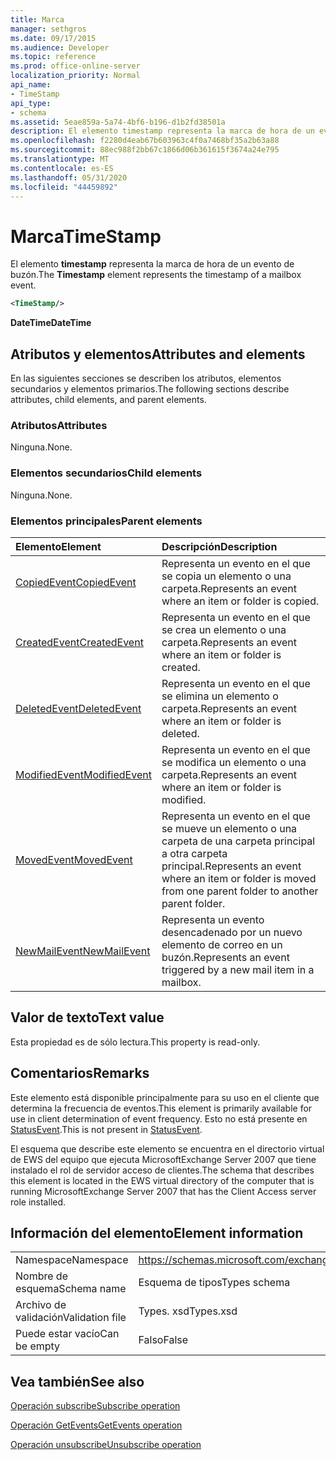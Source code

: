```yaml
---
title: Marca
manager: sethgros
ms.date: 09/17/2015
ms.audience: Developer
ms.topic: reference
ms.prod: office-online-server
localization_priority: Normal
api_name:
- TimeStamp
api_type:
- schema
ms.assetid: 5eae859a-5a74-4bf6-b196-d1b2fd38501a
description: El elemento timestamp representa la marca de hora de un evento de buzón.
ms.openlocfilehash: f2280d4eab67b603963c4f0a7468bf35a2b63a88
ms.sourcegitcommit: 88ec988f2bb67c1866d06b361615f3674a24e795
ms.translationtype: MT
ms.contentlocale: es-ES
ms.lasthandoff: 05/31/2020
ms.locfileid: "44459892"
---
```

# <a name="timestamp"></a><span data-ttu-id="7efea-103">Marca</span><span class="sxs-lookup"><span data-stu-id="7efea-103">TimeStamp</span></span>

<span data-ttu-id="7efea-104">El elemento **timestamp** representa la marca de hora de un evento de buzón.</span><span class="sxs-lookup"><span data-stu-id="7efea-104">The **Timestamp** element represents the timestamp of a mailbox event.</span></span> 
  
```xml
<TimeStamp/>
```

 <span data-ttu-id="7efea-105">**DateTime**</span><span class="sxs-lookup"><span data-stu-id="7efea-105">**DateTime**</span></span>
## <a name="attributes-and-elements"></a><span data-ttu-id="7efea-106">Atributos y elementos</span><span class="sxs-lookup"><span data-stu-id="7efea-106">Attributes and elements</span></span>

<span data-ttu-id="7efea-107">En las siguientes secciones se describen los atributos, elementos secundarios y elementos primarios.</span><span class="sxs-lookup"><span data-stu-id="7efea-107">The following sections describe attributes, child elements, and parent elements.</span></span>
  
### <a name="attributes"></a><span data-ttu-id="7efea-108">Atributos</span><span class="sxs-lookup"><span data-stu-id="7efea-108">Attributes</span></span>

<span data-ttu-id="7efea-109">Ninguna.</span><span class="sxs-lookup"><span data-stu-id="7efea-109">None.</span></span>
  
### <a name="child-elements"></a><span data-ttu-id="7efea-110">Elementos secundarios</span><span class="sxs-lookup"><span data-stu-id="7efea-110">Child elements</span></span>

<span data-ttu-id="7efea-111">Ninguna.</span><span class="sxs-lookup"><span data-stu-id="7efea-111">None.</span></span>
  
### <a name="parent-elements"></a><span data-ttu-id="7efea-112">Elementos principales</span><span class="sxs-lookup"><span data-stu-id="7efea-112">Parent elements</span></span>

|<span data-ttu-id="7efea-113">**Elemento**</span><span class="sxs-lookup"><span data-stu-id="7efea-113">**Element**</span></span>|<span data-ttu-id="7efea-114">**Descripción**</span><span class="sxs-lookup"><span data-stu-id="7efea-114">**Description**</span></span>|
|:-----|:-----|
|[<span data-ttu-id="7efea-115">CopiedEvent</span><span class="sxs-lookup"><span data-stu-id="7efea-115">CopiedEvent</span></span>](copiedevent.md) <br/> |<span data-ttu-id="7efea-116">Representa un evento en el que se copia un elemento o una carpeta.</span><span class="sxs-lookup"><span data-stu-id="7efea-116">Represents an event where an item or folder is copied.</span></span>  <br/> |
|[<span data-ttu-id="7efea-117">CreatedEvent</span><span class="sxs-lookup"><span data-stu-id="7efea-117">CreatedEvent</span></span>](createdevent.md) <br/> |<span data-ttu-id="7efea-118">Representa un evento en el que se crea un elemento o una carpeta.</span><span class="sxs-lookup"><span data-stu-id="7efea-118">Represents an event where an item or folder is created.</span></span>  <br/> |
|[<span data-ttu-id="7efea-119">DeletedEvent</span><span class="sxs-lookup"><span data-stu-id="7efea-119">DeletedEvent</span></span>](deletedevent.md) <br/> |<span data-ttu-id="7efea-120">Representa un evento en el que se elimina un elemento o carpeta.</span><span class="sxs-lookup"><span data-stu-id="7efea-120">Represents an event where an item or folder is deleted.</span></span>  <br/> |
|[<span data-ttu-id="7efea-121">ModifiedEvent</span><span class="sxs-lookup"><span data-stu-id="7efea-121">ModifiedEvent</span></span>](modifiedevent.md) <br/> |<span data-ttu-id="7efea-122">Representa un evento en el que se modifica un elemento o una carpeta.</span><span class="sxs-lookup"><span data-stu-id="7efea-122">Represents an event where an item or folder is modified.</span></span>  <br/> |
|[<span data-ttu-id="7efea-123">MovedEvent</span><span class="sxs-lookup"><span data-stu-id="7efea-123">MovedEvent</span></span>](movedevent.md) <br/> |<span data-ttu-id="7efea-124">Representa un evento en el que se mueve un elemento o una carpeta de una carpeta principal a otra carpeta principal.</span><span class="sxs-lookup"><span data-stu-id="7efea-124">Represents an event where an item or folder is moved from one parent folder to another parent folder.</span></span>  <br/> |
|[<span data-ttu-id="7efea-125">NewMailEvent</span><span class="sxs-lookup"><span data-stu-id="7efea-125">NewMailEvent</span></span>](newmailevent.md) <br/> |<span data-ttu-id="7efea-126">Representa un evento desencadenado por un nuevo elemento de correo en un buzón.</span><span class="sxs-lookup"><span data-stu-id="7efea-126">Represents an event triggered by a new mail item in a mailbox.</span></span>  <br/> |
   
## <a name="text-value"></a><span data-ttu-id="7efea-127">Valor de texto</span><span class="sxs-lookup"><span data-stu-id="7efea-127">Text value</span></span>

<span data-ttu-id="7efea-128">Esta propiedad es de sólo lectura.</span><span class="sxs-lookup"><span data-stu-id="7efea-128">This property is read-only.</span></span>
  
## <a name="remarks"></a><span data-ttu-id="7efea-129">Comentarios</span><span class="sxs-lookup"><span data-stu-id="7efea-129">Remarks</span></span>

<span data-ttu-id="7efea-130">Este elemento está disponible principalmente para su uso en el cliente que determina la frecuencia de eventos.</span><span class="sxs-lookup"><span data-stu-id="7efea-130">This element is primarily available for use in client determination of event frequency.</span></span> <span data-ttu-id="7efea-131">Esto no está presente en [StatusEvent](statusevent.md).</span><span class="sxs-lookup"><span data-stu-id="7efea-131">This is not present in [StatusEvent](statusevent.md).</span></span>
  
<span data-ttu-id="7efea-132">El esquema que describe este elemento se encuentra en el directorio virtual de EWS del equipo que ejecuta MicrosoftExchange Server 2007 que tiene instalado el rol de servidor acceso de clientes.</span><span class="sxs-lookup"><span data-stu-id="7efea-132">The schema that describes this element is located in the EWS virtual directory of the computer that is running MicrosoftExchange Server 2007 that has the Client Access server role installed.</span></span>
  
## <a name="element-information"></a><span data-ttu-id="7efea-133">Información del elemento</span><span class="sxs-lookup"><span data-stu-id="7efea-133">Element information</span></span>

|||
|:-----|:-----|
|<span data-ttu-id="7efea-134">Namespace</span><span class="sxs-lookup"><span data-stu-id="7efea-134">Namespace</span></span>  <br/> |https://schemas.microsoft.com/exchange/services/2006/types  <br/> |
|<span data-ttu-id="7efea-135">Nombre de esquema</span><span class="sxs-lookup"><span data-stu-id="7efea-135">Schema name</span></span>  <br/> |<span data-ttu-id="7efea-136">Esquema de tipos</span><span class="sxs-lookup"><span data-stu-id="7efea-136">Types schema</span></span>  <br/> |
|<span data-ttu-id="7efea-137">Archivo de validación</span><span class="sxs-lookup"><span data-stu-id="7efea-137">Validation file</span></span>  <br/> |<span data-ttu-id="7efea-138">Types. xsd</span><span class="sxs-lookup"><span data-stu-id="7efea-138">Types.xsd</span></span>  <br/> |
|<span data-ttu-id="7efea-139">Puede estar vacío</span><span class="sxs-lookup"><span data-stu-id="7efea-139">Can be empty</span></span>  <br/> |<span data-ttu-id="7efea-140">Falso</span><span class="sxs-lookup"><span data-stu-id="7efea-140">False</span></span>  <br/> |
   
## <a name="see-also"></a><span data-ttu-id="7efea-141">Vea también</span><span class="sxs-lookup"><span data-stu-id="7efea-141">See also</span></span>



[<span data-ttu-id="7efea-142">Operación subscribe</span><span class="sxs-lookup"><span data-stu-id="7efea-142">Subscribe operation</span></span>](subscribe-operation.md)
  
[<span data-ttu-id="7efea-143">Operación GetEvents</span><span class="sxs-lookup"><span data-stu-id="7efea-143">GetEvents operation</span></span>](getevents-operation.md)
  
[<span data-ttu-id="7efea-144">Operación unsubscribe</span><span class="sxs-lookup"><span data-stu-id="7efea-144">Unsubscribe operation</span></span>](unsubscribe-operation.md)

